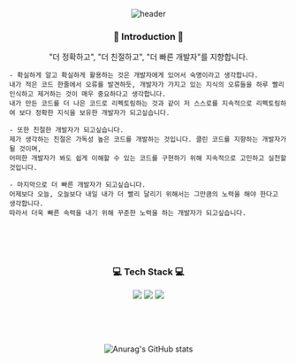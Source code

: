 <div align=center>

  ![header](https://capsule-render.vercel.app/api?type=waving&color=auto&height=150&section=header&text=Backend%20Engineer%20"강하렴"&fontSize=50)
  
### 🌱 Introduction 🌱
  "더 정확하고", "더 친절하고", "더 빠른 개발자"를 지향합니다.
  
  <div align=left>
    
    - 확실하게 알고 확실하게 활용하는 것은 개발자에게 있어서 숙명이라고 생각합니다. 
    내가 적은 코드 한줄에서 오류를 발견하듯, 개발자가 가지고 있는 지식의 오류들을 하루 빨리 인식하고 제거하는 것이 매우 중요하다고 생각합니다. 
    내가 만든 코드를 더 나은 코드로 리펙토링하는 것과 같이 저 스스로를 지속적으로 리펙토링하여 보다 정확한 지식을 보유한 개발자가 되고싶습니다. 

    - 또한 친절한 개발자가 되고싶습니다. 
    제가 생각하는 친절은 가독성 높은 코드를 개발하는 것입니다. 클린 코드를 지향하는 개발자가 될 것이며,  
    어떠한 개발자가 봐도 쉽게 이해할 수 있는 코드를 구현하기 위해 지속적으로 고민하고 실천할 것입니다.

    - 마지막으로 더 빠른 개발자가 되고싶습니다.
    어제보다 오늘, 오늘보다 내일 내가 더 빨리 달리기 위해서는 그만큼의 노력을 해야 한다고 생각합니다. 
    따라서 더욱 빠른 속력을 내기 위해 꾸준한 노력을 하는 개발자가 되고싶습니다.  

  <br/><br/><br/>

 <div align=center>
    
### 💻 Tech Stack 💻
  
  <img src="https://img.shields.io/badge/java-E34F26?style=for-the-badge&logo=java&logoColor=white">
  <img src="https://img.shields.io/badge/spring-6DB33F?style=for-the-badge&logo=spring&logoColor=white">
<img src="https://img.shields.io/badge/mysql-02569B?style=for-the-badge&logo=mysql&logoColor=white">

  <br/><br/><br/>
  
![Anurag's GitHub stats](https://github-readme-stats.vercel.app/api?username=kangharyeom&show_icons=true&theme=radical)

  <br/><br/><br/>
  

  
  <br/>
  
  
  
  </div>
